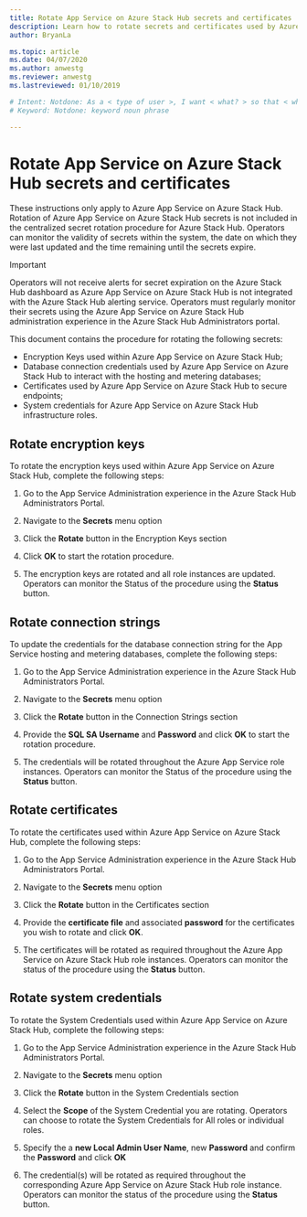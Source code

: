 ```yaml
---
title: Rotate App Service on Azure Stack Hub secrets and certificates 
description: Learn how to rotate secrets and certificates used by Azure App Service on Azure Stack Hub
author: BryanLa

ms.topic: article
ms.date: 04/07/2020
ms.author: anwestg
ms.reviewer: anwestg
ms.lastreviewed: 01/10/2019

# Intent: Notdone: As a < type of user >, I want < what? > so that < why? >
# Keyword: Notdone: keyword noun phrase

---
```



# Rotate App Service on Azure Stack Hub secrets and certificates

These instructions only apply to Azure App Service on Azure Stack Hub.  Rotation of Azure App Service on Azure Stack Hub secrets is not included in the centralized secret rotation procedure for Azure Stack Hub.  Operators can monitor the validity of secrets within the system, the date on which they were last updated and the time remaining until the secrets expire.

> [!Important]
> Operators will not receive alerts for secret expiration on the Azure Stack Hub dashboard as Azure App Service on Azure Stack Hub is not integrated with the Azure Stack Hub alerting service.  Operators must regularly monitor their secrets using the Azure App Service on Azure Stack Hub administration experience in the Azure Stack Hub Administrators portal.

This document contains the procedure for rotating the following secrets:

* Encryption Keys used within Azure App Service on Azure Stack Hub;
* Database connection credentials used by Azure App Service on Azure Stack Hub to interact with the hosting and metering databases;
* Certificates used by Azure App Service on Azure Stack Hub to secure endpoints;
* System credentials for Azure App Service on Azure Stack Hub infrastructure roles.

## Rotate encryption keys

To rotate the encryption keys used within Azure App Service on Azure Stack Hub, complete the following steps:

1. Go to the App Service Administration experience in the Azure Stack Hub Administrators Portal.

1. Navigate to the **Secrets** menu option

1. Click the **Rotate** button in the Encryption Keys section

1. Click **OK** to start the rotation procedure.

1. The encryption keys are rotated and all role instances are updated. Operators can monitor the Status of the procedure using the **Status** button.

## Rotate connection strings

To update the credentials for the database connection string for the App Service hosting and metering databases, complete the following steps:

1. Go to the App Service Administration experience in the Azure Stack Hub Administrators Portal.

1. Navigate to the **Secrets** menu option

1. Click the **Rotate** button in the Connection Strings section

1. Provide the **SQL SA Username** and **Password** and click **OK** to start the rotation procedure. 

1. The credentials will be rotated throughout the Azure App Service role instances. Operators can monitor the Status of the procedure using the **Status** button.

## Rotate certificates

To rotate the certificates used within Azure App Service on Azure Stack Hub, complete the following steps:

1. Go to the App Service Administration experience in the Azure Stack Hub Administrators Portal.

1. Navigate to the **Secrets** menu option

1. Click the **Rotate** button in the Certificates section

1. Provide the **certificate file** and associated **password** for the certificates you wish to rotate and click **OK**.

1. The certificates will be rotated as required throughout the Azure App Service on Azure Stack Hub role instances.  Operators can monitor the status of the procedure using the **Status** button.

## Rotate system credentials

To rotate the System Credentials used within Azure App Service on Azure Stack Hub, complete the following steps:

1. Go to the App Service Administration experience in the Azure Stack Hub Administrators Portal.

1. Navigate to the **Secrets** menu option

1. Click the **Rotate** button in the System Credentials section

1. Select the **Scope** of the System Credential you are rotating.  Operators can choose to rotate the System Credentials for All roles or individual roles.

1. Specify the a **new Local Admin User Name**, new **Password** and confirm the **Password** and click **OK**

1. The credential(s) will be rotated as required throughout the corresponding Azure App Service on Azure Stack Hub role instance.  Operators can monitor the status of the procedure using the **Status** button.



